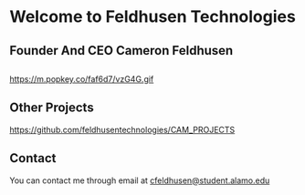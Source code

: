 # Welcome to Feldhusen Technologies

## Founder And CEO Cameron Feldhusen 


## 
https://m.popkey.co/faf6d7/vzG4G.gif

## Other Projects

https://github.com/feldhusentechnologies/CAM_PROJECTS

## Contact
You can contact me through email at cfeldhusen@student.alamo.edu
